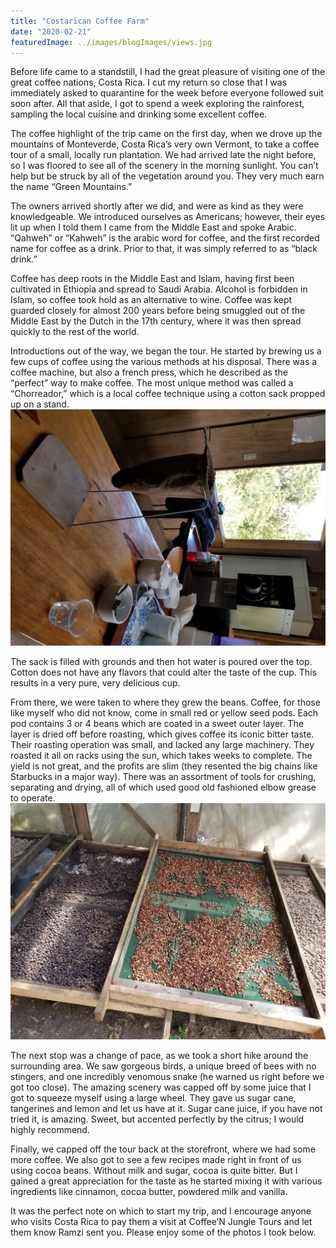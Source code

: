 ```yaml
---
title: "Costarican Coffee Farm"
date: "2020-02-21"
featuredImage: ../images/blogImages/views.jpg
---
```


Before life came to a standstill, I had the great pleasure of visiting one of the great coffee nations, Costa Rica. I cut my return so close that I was immediately asked to quarantine for the week before everyone followed suit soon after. All that aside, I got to spend a week exploring the rainforest, sampling the local cuisine and drinking some excellent coffee.

The coffee highlight of the trip came on the first day, when we drove up the mountains of Monteverde, Costa Rica’s very own Vermont, to take a coffee tour of a small, locally run plantation. We had arrived late the night before, so I was floored to see all of the scenery in the morning sunlight. You can’t help but be struck by all of the vegetation around you. They very much earn the name “Green Mountains.”

The owners arrived shortly after we did, and were as kind as they were knowledgeable. We introduced ourselves as Americans; however, their eyes lit up when I told them I came from the Middle East and spoke Arabic. “Qahweh” or “Kahweh” is the arabic word for coffee, and the first recorded name for coffee as a drink. Prior to that, it was simply referred to as “black drink.”

Coffee has deep roots in the Middle East and Islam, having first been cultivated in Ethiopia and spread to Saudi Arabia. Alcohol is forbidden in Islam, so coffee took hold as an alternative to wine. Coffee was kept guarded closely for almost 200 years before being smuggled out of the Middle East by the Dutch in the 17th century, where it was then spread quickly to the rest of the world.

Introductions out of the way, we began the tour. He started by brewing us a few cups of coffee using the various methods at his disposal. There was a coffee machine, but also a french press, which he described as the “perfect” way to make coffee. The most unique method was called a “Chorreador,” which is a local coffee technique using a cotton sack propped up on a stand. 
![view](../images/blogImages/chorreador.jpg)

The sack is filled with grounds and then hot water is poured over the top. Cotton does not have any flavors that could alter the taste of the cup. This results in a very pure, very delicious cup.

From there, we were taken to where they grew the beans. Coffee, for those like myself who did not know, come in small red or yellow seed pods. Each pod contains 3 or 4 beans which are coated in a sweet outer layer. The layer is dried off before roasting, which gives coffee its iconic bitter taste. Their roasting operation was small, and lacked any large machinery. They roasted it all on racks using the sun, which takes weeks to complete. The yield is not great, and the profits are slim (they resented the big chains like Starbucks in a major way). There was an assortment of tools for crushing, separating and drying, all of which used good old fashioned elbow grease to operate.
![view](../images/blogImages/drying.jpg)

The next stop was a change of pace, as we took a short hike around the surrounding area. We saw gorgeous birds, a unique breed of bees with no stingers, and one incredibly venomous snake (he warned us right before we got too close). The amazing scenery was capped off by some juice that I got to squeeze myself using a large wheel. They gave us sugar cane, tangerines and lemon and let us have at it. Sugar cane juice, if you have not tried it, is amazing. Sweet, but accented perfectly by the citrus; I would highly recommend.

Finally, we capped off the tour back at the storefront, where we had some more coffee. We also got to see a few recipes made right in front of us using cocoa beans. Without milk and sugar, cocoa is quite bitter. But I gained a great appreciation for the taste as he started mixing it with various ingredients like cinnamon, cocoa butter, powdered milk and vanilla.

It was the perfect note on which to start my trip, and I encourage anyone who visits Costa Rica to pay them a visit at Coffee’N Jungle Tours and let them know Ramzi sent you. Please enjoy some of the photos I took below.
